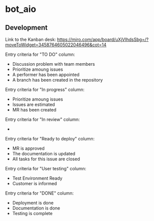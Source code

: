 # bot_aio


## Development
Link to the Kanban desk: https://miro.com/app/board/uXjVIhdsSbg=/?moveToWidget=3458764605022046496&cot=14

Entry criteria for "TO DO" column:

 - Discussion problem with team members
 - Prioritize amoung issues
 - A performer has been appointed
 - A branch has been created in the repository


Entry criteria for "In progress" column:

 - Prioritize amoung issues
 - Issues are estimated
 - MR has been created

Entry criteria for "In review" column:

 - 

Entry criteria for "Ready to deploy" column:

 - MR is approved
 - The documentation is updated
 - All tasks for this issue are closed

Entry criteria for "User testing" column:

 - Test Environment Ready
 - Customer is informed

Entry criteria for "DONE" column:

 - Deployment is done
 - Documentation is done
 - Testing is complete


